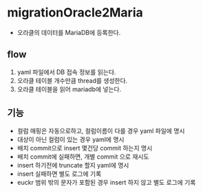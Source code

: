# migrationOracle2Maria
  - 오라클의 데이터를 MariaDB에 등록한다.

## flow
 1. yaml 파일에서 DB 접속 정보를 읽는다.
 2. 오라클 테이블 개수만큼 thread를 생성한다.
 3. 오라클 테이블을 읽어 mariadb에 넣는다.

## 기능
  - 컬럼 매핑은 자동으로하고, 컬럼이름이 다를 경우 yaml 파일에 명시
  - 대상이 아닌 컬럼이 있는 경우 yaml에 명시
  - 배치 commit으로 insert 몇건당 commit 하는지 명시
  - 배치 commit에 실패하면, 개별 commit 으로 재시도
  - insert 하기전에 truncate 할지 yaml에 명시
  - insert 실패하면 별도 로그에 기록
  - euckr 범위 밖의 문자가 포함된 경우 insert 하지 않고 별도 로그에 기록
